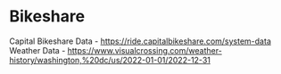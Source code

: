 # Bikeshare

Capital Bikeshare Data - https://ride.capitalbikeshare.com/system-data<br>
Weather Data - https://www.visualcrossing.com/weather-history/washington,%20dc/us/2022-01-01/2022-12-31

